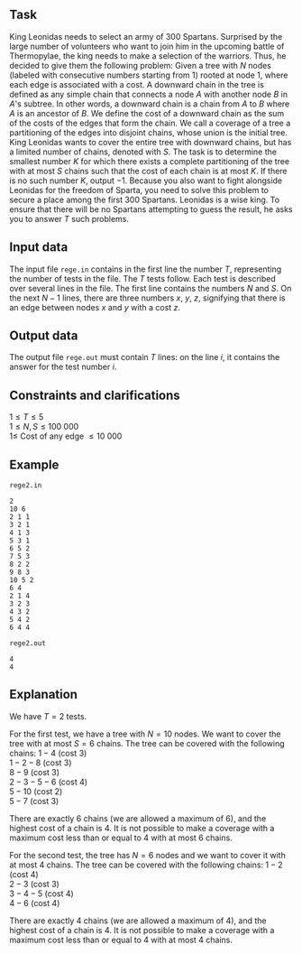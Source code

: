 ## Task

King Leonidas needs to select an army of $300$ Spartans. Surprised by the large number of volunteers who want to join him in the upcoming battle of Thermopylae, the king needs to make a selection of the warriors. Thus, he decided to give them the following problem: Given a tree with $N$ nodes (labeled with consecutive numbers starting from $1$) rooted at node $1$, where each edge is associated with a cost. A downward chain in the tree is defined as any simple chain that connects a node $A$ with another node $B$ in $A$'s subtree. In other words, a downward chain is a chain from $A$ to $B$ where $A$ is an ancestor of $B$. We define the cost of a downward chain as the sum of the costs of the edges that form the chain. We call a coverage of a tree a partitioning of the edges into disjoint chains, whose union is the initial tree. King Leonidas wants to cover the entire tree with downward chains, but has a limited number of chains, denoted with $S$. The task is to determine the smallest number $K$ for which there exists a complete partitioning of the tree with at most $S$ chains such that the cost of each chain is at most $K$. If there is no such number $K$, output $-1$. Because you also want to fight alongside Leonidas for the freedom of Sparta, you need to solve this problem to secure a place among the first $300$ Spartans. Leonidas is a wise king. To ensure that there will be no Spartans attempting to guess the result, he asks you to answer $T$ such problems.

## Input data

The input file `rege.in` contains in the first line the number $T$, representing the number of tests in the file. The $T$ tests follow. Each test is described over several lines in the file. The first line contains the numbers $N$ and $S$. On the next $N-1$ lines, there are three numbers $x$, $y$, $z$, signifying that there is an edge between nodes $x$ and $y$ with a cost $z$.

## Output data

The output file `rege.out` must contain $T$ lines: on the line $i$, it contains the answer for the test number $i$.

## Constraints and clarifications

$1 \leq T \leq 5$   
$1 \leq N, S \leq 100\ 000$   
$1 \leq$ Cost of any edge $\leq 10\ 000$   

## Example

`rege2.in`

```
2
10 6
2 1 1
3 2 1
4 1 3
5 3 1
6 5 2
7 5 3
8 2 2
9 8 3
10 5 2
6 4
2 1 4
3 2 3
4 3 2
5 4 2
6 4 4
```

`rege2.out`

```
4
4
```

## Explanation

We have $T = 2$ tests.

For the first test, we have a tree with $N = 10$ nodes. We want to cover the tree with at most $S = 6$ chains. The tree can be covered with the following chains:
$1-4$ (cost $3$)  
$1-2-8$ (cost $3$)  
$8-9$ (cost $3$)  
$2-3-5-6$ (cost $4$)  
$5-10$ (cost $2$)  
$5-7$ (cost $3$)  

There are exactly $6$ chains (we are allowed a maximum of $6$), and the highest cost of a chain is $4$. It is not possible to make a coverage with a maximum cost less than or equal to $4$ with at most $6$ chains.

For the second test, the tree has $N = 6$ nodes and we want to cover it with at most $4$ chains. The tree can be covered with the following chains:
$1-2$ (cost $4$)  
$2-3$ (cost $3$)  
$3-4-5$ (cost $4$)  
$4-6$ (cost $4$)  

There are exactly $4$ chains (we are allowed a maximum of $4$), and the highest cost of a chain is $4$. It is not possible to make a coverage with a maximum cost less than or equal to $4$ with at most $4$ chains.